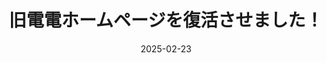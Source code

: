 ---
title: "旧電電ホームページを復活させました！"
date: 2025-02-23
externalUrl: "https://tsukuba-denden.github.io/oldsite2/"
summary: "ぜひご覧下さい！"
tags: ["旧サイト"]
showReadingTime: false
_build:
  render: "false"
  list: "local"
---